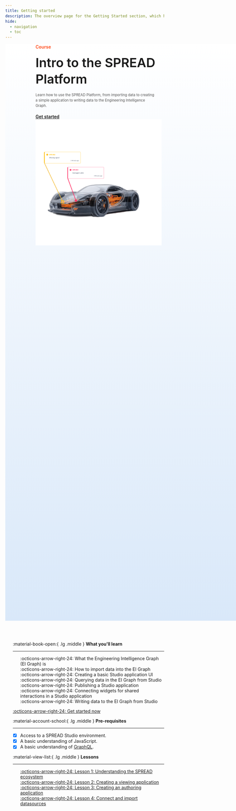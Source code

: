 ```yaml
---
title: Getting started
description: The overview page for the Getting Started section, which has learning content for using the SPREAD Platform.
hide:
  - navigation
  - toc
---
```


<!--
README

For guidance on how to write documenation, see https://dev.stage.spread.ai/docs/contributor/guide.html. Contact Documentation when this document is ready for review.
-->

<style>
     .md-typeset h1, .md-source-file, .md-typeset hr {
          display: none;
     }

     .md-typeset [data-preview], .md-typeset abbr {
          border-bottom: none;
     }

     nav.md-path {
          display: none !important;
     }

     .md-main__inner {
          margin: 0 !important;
     }

     .md-content__button {
          margin: 8.25px !important;
     }

     article.md-content__inner {
          margin: 0 !important;
          padding-bottom: 3em;
          padding-top: 3em;
     }

     .header {
          width: 100vw;
          background-image: linear-gradient(0deg,#d9e8f9,white);
          min-height: 45vh;
          padding-bottom: 2em;
     }

     .header > .right-header-block {
          display: inline-block !important;
          text-align: left;
          font-weight: 600;
          width: 40vw;
          padding-left: 10vw;
     }

     .header > .left-header-block {
          display: inline-block !important;
          text-align: right;
          min-width: 40vw;
          padding-left: 10vw;
     }

     li {
          list-style-type: none !important;
     }
</style>

<div class='header'>

<div class='right-header-block'>
	<div style='color: #FF4715'>Course</div>
	<div style='padding-top: 1rem; padding-bottom: 1rem; font-size: 2.5rem; line-height: 1.3' markdown>Intro to the SPREAD Platform</div>
	<div style='color: #525252; line-height: 1.5; font-weight: 400; font-size: 0.7rem'>Learn how to use the SPREAD Platform, from importing data to creating a simple application to writing data to the Engineering Intelligence Graph.</div>
     <br>
     <div>
          <a href="#" class="md-button md-button--primary">Get started</a>
     </div>
</div>

<div class='left-header-block'>
     <img src="src/car-diagnosis-demo.png" alt="Image of a car undergoing diagnostics" width="400" style="border: none">
</div>

</div>

<br>
<br>
<br>

<div class='grid cards' style='max-width: 90vw !important; margin: auto' markdown>

- :material-book-open:{ .lg .middle } __What you'll learn__

    ---

    - :octicons-arrow-right-24: What the Engineering Intelligence Graph (EI Graph) is
    - :octicons-arrow-right-24: How to import data into the EI Graph
    - :octicons-arrow-right-24: Creating a basic Studio application UI
    - :octicons-arrow-right-24: Querying data in the EI Graph from Studio
    - :octicons-arrow-right-24: Publishing a Studio application
    - :octicons-arrow-right-24: Connecting widgets for shared interactions in a Studio application
    - :octicons-arrow-right-24: Writing data to the EI Graph from Studio

    [:octicons-arrow-right-24: Get started now](#)

- :material-account-school:{ .lg .middle } __Pre-requisites__

    ---

    - [x] Access to a SPREAD Studio environment.
    - [x] A basic understanding of JavaScript.
    - [x] A basic understanding of [GraphQL](https://graphql.org/learn/).

- :material-view-list:{ .lg .middle } __Lessons__

    ---

    - [:octicons-arrow-right-24: Lesson 1: Understanding the SPREAD ecosystem](#)
    - [:octicons-arrow-right-24: Lesson 2: Creating a viewing application](#)
    - [:octicons-arrow-right-24: Lesson 3: Creating an authoring application](#)
    - [:octicons-arrow-right-24: Lesson 4: Connect and import datasources](#)

</div>

